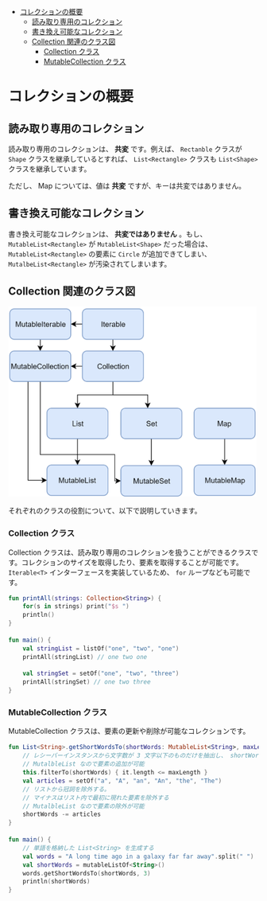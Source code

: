 - [コレクションの概要](#コレクションの概要)
  - [読み取り専用のコレクション](#読み取り専用のコレクション)
  - [書き換え可能なコレクション](#書き換え可能なコレクション)
  - [Collection 関連のクラス図](#collection-関連のクラス図)
    - [Collection クラス](#collection-クラス)
    - [MutableCollection クラス](#mutablecollection-クラス)


# コレクションの概要

## 読み取り専用のコレクション

読み取り専用のコレクションは、 **共変** です。例えば、 `Rectanble` クラスが `Shape` クラスを継承しているとすれば、 `List<Rectangle>` クラスも `List<Shape>` クラスを継承しています。

ただし、 Map については、値は **共変** ですが、キーは共変ではありません。


## 書き換え可能なコレクション

書き換え可能なコレクションは、 **共変ではありません** 。もし、 `MutableList<Rectangle>` が `MutableList<Shape>` だった場合は、 `MutableList<Rectangle>` の要素に `Circle` が追加できてしまい、 `MutalbeList<Rectangle>` が汚染されてしまいます。


## Collection 関連のクラス図

<img src="./画像/コレクション関連のクラス図.png" width="500">

それぞれのクラスの役割について、以下で説明していきます。


### Collection クラス

Collection クラスは、読み取り専用のコレクションを扱うことができるクラスです。コレクションのサイズを取得したり、要素を取得することが可能です。 `Iterable<T>` インターフェースを実装しているため、 `for` ループなども可能です。

```kotlin
fun printAll(strings: Collection<String>) {
    for(s in strings) print("$s ")
    println()
}
    
fun main() {
    val stringList = listOf("one", "two", "one")
    printAll(stringList) // one two one
    
    val stringSet = setOf("one", "two", "three")
    printAll(stringSet) // one two three 
}
```


### MutableCollection クラス

MutableCollection クラスは、要素の更新や削除が可能なコレクションです。

```kotlin
fun List<String>.getShortWordsTo(shortWords: MutableList<String>, maxLength: Int) {
    // レシーバーインスタンスから文字数が 3 文字以下のものだけを抽出し、 shortWords に格納する。
    // MutalbleList なので要素の追加が可能
    this.filterTo(shortWords) { it.length <= maxLength }
    val articles = setOf("a", "A", "an", "An", "the", "The")
    // リストから冠詞を除外する。
    // マイナスはリスト内で最初に現れた要素を除外する
    // MutalbleList なので要素の除外が可能
    shortWords -= articles
}

fun main() {
    // 単語を格納した List<String> を生成する
    val words = "A long time ago in a galaxy far far away".split(" ")
    val shortWords = mutableListOf<String>()
    words.getShortWordsTo(shortWords, 3)
    println(shortWords)
}
```




